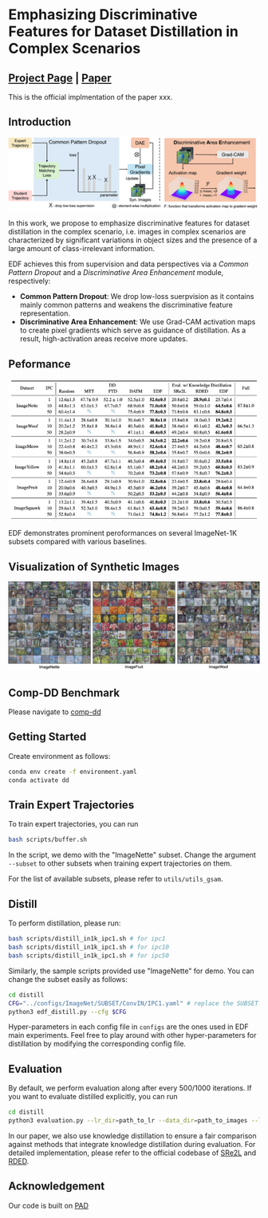 # Emphasizing Discriminative Features for Dataset Distillation in Complex Scenarios

## [Project Page]() | [Paper]()

This is the official implmentation of the paper xxx.

## Introduction

![workflow](README.assets/workflow.png)

In this work, we propose to emphasize discriminative features for dataset distillation in the complex scenario, i.e. images in complex scenarios are characterized by significant variations in object sizes and the presence of a large amount of class-irrelevant information.

EDF achieves this from supervision and data perspectives via a *Common Pattern Dropout* and a *Discriminative Area Enhancement* module, respectively:

- **Common Pattern Dropout**: We drop low-loss suerpvision as it contains mainly common patterns and weakens the discriminative feature representation.
- **Discriminative Area Enhancement**: We use Grad-CAM activation maps to create pixel gradients which serve as guidance of distillation. As a result, high-activation areas receive more updates.

## Peformance

![Screenshot 2024-10-13 at 9.09.59 PM](README.assets/performance.png)

EDF demonstrates prominent peroformances on several ImageNet-1K subsets compared with various baselines. 

## Visualization of Synthetic Images

![visualization](README.assets/visualization.png)

## Comp-DD Benchmark

Please navigate to [comp-dd](https://github.com/NUS-HPC-AI-Lab/EDF/tree/main/comp-dd)

## Getting Started

Create environment as follows:

```bash
conda env create -f environment.yaml
conda activate dd
```

## Train Expert Trajectories

To train expert trajectories, you can run

```bash
bash scripts/buffer.sh
```

In the script, we demo with the "ImageNette" subset.  Change the argument `--subset` to other subsets when training expert trajectories on them.

For the list of available subsets, please refer to `utils/utils_gsam`.

## Distill

To perform distillation, please run:

```bash
bash scripts/distill_in1k_ipc1.sh # for ipc1
bash scripts/distill_in1k_ipc1.sh # for ipc10
bash scripts/distill_in1k_ipc1.sh # for ipc50
```

Similarly, the sample scripts provided use "ImageNette" for demo. You can change the subset easily as follows:

```bash
cd distill
CFG="../configs/ImageNet/SUBSET/ConvIN/IPC1.yaml" # replace the SUBSET with the one you want to distill
python3 edf_distill.py --cfg $CFG
```

Hyper-parameters in each config file in `configs` are the ones used in EDF main experiments. Feel free to play around with other hyper-parameters for distillation by modifying the corresponding config file.

## Evaluation

By default, we perform evaluation along after every 500/1000 iterations. If you want to evaluate distilled explicitly, you can run

```bash
cd distill
python3 evaluation.py --lr_dir=path_to_lr --data_dir=path_to_images --label_dir=path_to_labels
```

In our paper, we also use knowledge distillation to ensure a fair comparison against methods that integrate knowledge distillation during evaluation. For detailed implementation, please refer to the official codebase of [SRe2L](https://github.com/VILA-Lab/SRe2L.git) and [RDED](https://github.com/LINs-lab/RDED.git).

## Acknowledgement

Our code is built on [PAD](https://github.com/NUS-HPC-AI-Lab/PAD)
